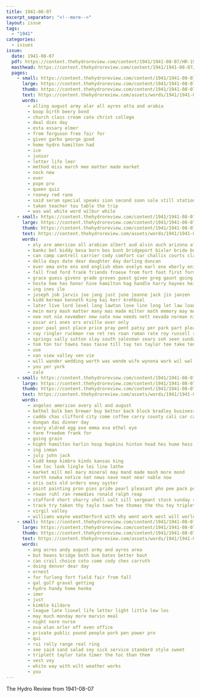 ```yaml
---
title: 1941-08-07
excerpt_separator: "<!--more-->"
layout: issue
tags:
  - "1941"
categories:
  - issues
issue:
  date: 1941-08-07
  pdf: https://content.thehydroreview.com/content/1941/1941-08-07/HR-1941-08-07.pdf
  masthead: https://content.thehydroreview.com/content/1941/1941-08-07/masthead/HR-1941-08-07.jpg
  pages:
    - small: https://content.thehydroreview.com/content/1941/1941-08-07/small/HR-1941-08-07-01.jpg
      large: https://content.thehydroreview.com/content/1941/1941-08-07/large/HR-1941-08-07-01.jpg
      thumb: https://content.thehydroreview.com/content/1941/1941-08-07/thumbnails/HR-1941-08-07-01.jpg
      text: https://content.thehydroreview.com/assets/words/1941/1941-08-07/HR-1941-08-07-01.txt
      words:
        - alling august army alar all ayres atta and arabia
        - boop birth beery bond
        - church class cream cate christ college
        - deal dies day
        - esta essary elmer
        - from ferguson free fair for
        - given garbo george good
        - home hydro hamilton had
        - ice
        - junior
        - letter life leer
        - method miss march mee matter made market
        - nock new
        - over
        - pope pro
        - queen quiz
        - rooney red rane
        - said serum special speaks sion second soon sale still station
        - taken teacher tou table the trip
        - was wal white word wilbur while
    - small: https://content.thehydroreview.com/content/1941/1941-08-07/small/HR-1941-08-07-02.jpg
      large: https://content.thehydroreview.com/content/1941/1941-08-07/large/HR-1941-08-07-02.jpg
      thumb: https://content.thehydroreview.com/content/1941/1941-08-07/thumbnails/HR-1941-08-07-02.jpg
      text: https://content.thehydroreview.com/assets/words/1941/1941-08-07/HR-1941-08-07-02.txt
      words:
        - aly are american all arabian albert aud alvin auch arizona ally aga ane and august abernathy ard
        - banks bel biddy besa born bos bunt bridgeport bixler bride bonds bea bontrager but blankenship betty been bank
        - can camp cantrell carrier cody comfort car challis courts claude carrey came comer clarence cash chet craig caldwell cobb charles county cox crystal carman caddo check city carl cara claud carma cole cal care
        - della days date dear daughter day darling duncan
        - ever ema ente ens end english eben evelyn earl ene eberly enid ele
        - fall fred ford frank friends froese from fort foot first former friday far feo fire fleet fin few for fam
        - grace guess givens grade groves guest given greg gaunt going gun grain george
        - hoste hee has honor hine hamilton hag handle harry haynes hein hilda him had har ham helps hydro helder her hay heder home homes henry
        - ing ines ile
        - joseph job jarvis joe jang just june jeanne jack jin janzen
        - kidd kerman kenneth king kai kerr krehbiel
        - later live lord level lang lawton love linn long let law loan living life
        - mein mary mash matter many mas made milter math memory may money mai miss more marion maud mik man mound myer
        - nee not nie november new nate now needs nett nevada norman night name news nine
        - oscar ori ones ors orville over only
        - poor paul post place price pray pent patsy per park part pleasant pitzer pieper press phoenix
        - ray ringler ruckman rue ret res roan roman rate roy russell ridenour ruth renee
        - springs sally sutton slay south salesman sears soh seen sunday shown second short shower sire son sup sur steely sing southers summer school sund save sed seer sale sae sun spies shelton sand shores shor sister saturday start small she
        - tom ton tor towns teas tasse till tay tes taylor tee take tender trom tayler tucker thomas ture the thiessen them trial then
        - use
        - van view valley ven vie
        - will wander wedding worth was wende wife wynona work wil wal words wit willa white while with wave willard wilburn week wand wells went weeks weaving
        - you yer york
        - zale
    - small: https://content.thehydroreview.com/content/1941/1941-08-07/small/HR-1941-08-07-03.jpg
      large: https://content.thehydroreview.com/content/1941/1941-08-07/large/HR-1941-08-07-03.jpg
      thumb: https://content.thehydroreview.com/content/1941/1941-08-07/thumbnails/HR-1941-08-07-03.jpg
      text: https://content.thehydroreview.com/assets/words/1941/1941-08-07/HR-1941-08-07-03.txt
      words:
        - angeles american avery all and august
        - bethel bulk ben brewer buy better back block bradley business but
        - caddo chas clifford city come coffee carry county cali car campbell
        - dungan dai dinner day
        - every eldred egg exe emma eva ethel eye
        - farm freedom frank for
        - going grain
        - hight hamilton harlin hosp hopkins hinton head hes hume hess hydro home hatfield her
        - ing inman
        - july john jack
        - kidd keep kimbro kinds kansas king
        - lee loc look lingle lei line lathe
        - market mill mol mary mineral may mand made mash more mond
        - north nowka notice nat news nave neat near nable now
        - otis oats old orders oney oyster
        - point painting pron pies pride pearl pleasant pho pee pack poland person
        - rowan ruhl ran remedies ronald ralph reap
        - stafford short sharry shell salt sill sergeant stock sunday seed state side she store struck summons service stockton sylvester south said start soon son
        - track try taken thy taylo town tee thomas the thu tey triplett tate
        - virgil valley
        - williams wayne weatherford with why went work west will world
    - small: https://content.thehydroreview.com/content/1941/1941-08-07/small/HR-1941-08-07-04.jpg
      large: https://content.thehydroreview.com/content/1941/1941-08-07/large/HR-1941-08-07-04.jpg
      thumb: https://content.thehydroreview.com/content/1941/1941-08-07/thumbnails/HR-1941-08-07-04.jpg
      text: https://content.thehydroreview.com/assets/words/1941/1941-08-07/HR-1941-08-07-04.txt
      words:
        - ang acres andy august army and ayres area
        - but beans bridge both bue bates better bout
        - can crail choice coto come cody ches carruth
        - doing denver dear day
        - ernest
        - for furlong fort field fair from fall
        - gal golf gravel getting
        - hydro handy home henke
        - imer
        - just
        - kimble kildare
        - league late lionel life letter light little lew les
        - may much monday more marvin meal
        - night nore nurse
        - ova olan orler off oven office
        - private public pound people pork pen power pro
        - qui
        - rui rally range real ring
        - see said sand salad sey sick service standard style sweet
        - triplett taylor tate timer the toc than them
        - vest voy
        - white way with wilt weather works
        - you
---
```


The Hydro Review from 1941-08-07

<!--more-->

